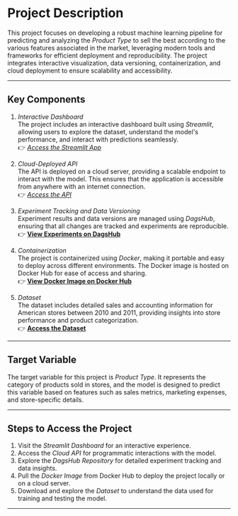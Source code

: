 # Project Description

This project focuses on developing a robust machine learning pipeline for predicting and analyzing the  *Product Type* to sell the best according to the various features associated in the market, leveraging modern tools and frameworks for efficient deployment and reproducibility. The project integrates interactive visualization, data versioning, containerization, and cloud deployment to ensure scalability and accessibility.

---

## Key Components

1. *Interactive Dashboard*  
   The project includes an interactive dashboard built using *Streamlit*, allowing users to explore the dataset, understand the model's performance, and interact with predictions seamlessly.  
   👉 *[Access the Streamlit App](http://192.168.1.84:8501)*  

2. *Cloud-Deployed API*  
   The API is deployed on a cloud server, providing a scalable endpoint to interact with the model. This ensures that the application is accessible from anywhere with an internet connection.  
   👉 *[Access the API](http://18.217.75.50:8000/)*  

3. *Experiment Tracking and Data Versioning*  
   Experiment results and data versions are managed using *DagsHub*, ensuring that all changes are tracked and experiments are reproducible.  
   👉 **[View Experiments on DagsHub](https://dagshub.com/ushasreepeketi/my-first-repo/experiments)**  

4. *Containerization*  
   The project is containerized using *Docker*, making it portable and easy to deploy across different environments. The Docker image is hosted on Docker Hub for ease of access and sharing.  
   👉 **[View Docker Image on Docker Hub](https://hub.docker.com/repository/docker/usha1906/ushasreepeketidocker/general)**  

5. *Dataset*  
   The dataset includes detailed sales and accounting information for American stores between 2010 and 2011, providing insights into store performance and product categorization.  
   👉 **[Access the Dataset](https://www.kaggle.com/datasets/dsfelix/us-stores-sales)**  

---

## Target Variable

The target variable for this project is *Product Type*. It represents the category of products sold in stores, and the model is designed to predict this variable based on features such as sales metrics, marketing expenses, and store-specific details.

---

## Steps to Access the Project

1. Visit the *Streamlit Dashboard* for an interactive experience.  
2. Access the *Cloud API* for programmatic interactions with the model.  
3. Explore the *DagsHub Repository* for detailed experiment tracking and data insights.  
4. Pull the *Docker Image* from Docker Hub to deploy the project locally or on a cloud server.  
5. Download and explore the *Dataset* to understand the data used for training and testing the model.  

---